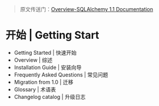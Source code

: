 > 原文传送门：[Overview-SQLAlchemy 1.1 Documentation](http://docs.sqlalchemy.org/en/latest/intro.html)

# 开始 | Getting Start 

- Getting Started | 快速开始
 - Overview | 综述
 - Installation Guide | 安装向导
- Frequently Asked Questions | 常见问题
- Migration from 1.0 | 迁移
- Glossary | 术语表
- Changelog catalog | 升级日志

